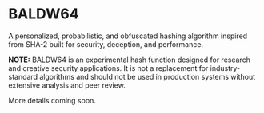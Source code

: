 # BALDW64

A personalized, probabilistic, and obfuscated hashing algorithm inspired from SHA-2 built for security, deception, and performance.

**NOTE:** BALDW64 is an experimental hash function designed for research and creative security applications. It is not a replacement for industry-standard algorithms and should not be used in production systems without extensive analysis and peer review.

More details coming soon.

